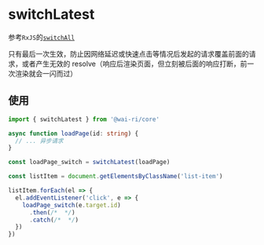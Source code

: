 # switchLatest

参考`RxJS`的[`switchAll`](https://rxjs.dev/api/index/function/switchAll)

只有最后一次生效，防止因网络延迟或快速点击等情况后发起的请求覆盖前面的请求，或者产生无效的 resolve（响应后渲染页面，但立刻被后面的响应打断，前一次渲染就会一闪而过）

## 使用

```ts
import { switchLatest } from '@wai-ri/core'

async function loadPage(id: string) {
  // ... 异步请求
}

const loadPage_switch = switchLatest(loadPage)

const listItem = document.getElementsByClassName('list-item')

listItem.forEach(el => {
  el.addEventListener('click', e => {
    loadPage_switch(e.target.id)
      .then(/*  */)
      .catch(/*  */)
  })
})
```